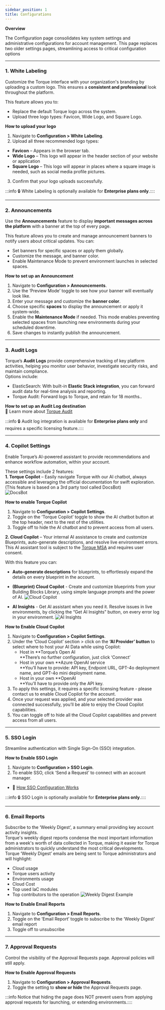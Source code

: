 ```yaml
---
sidebar_position: 1
title: Configurations
---
```


__Overview__

The Configuration page consolidates key system settings and administrative configurations for account management. This page replaces two older settings pages, streamlining access to critical configuration options

---

### 1. White Labeling

Customize the Torque interface with your organization's branding by uploading a custom logo. This ensures a **consistent and professional** look throughout the platform.

This feature allows you to:  
- Replace the default Torque logo across the system.  
- Upload three logo types: Favicon, Wide Logo, and Square Logo.  
  
**How to upload your logo**

1.  Navigate to **Configuration > White Labeling**.
2.  Upload all three recommended logo types:

-   **Favicon** – Appears in the browser tab.
-   **Wide Logo** – This logo will appear in the header section of your website or application
-   **Square Logo** – This logo will appear in places where a square image is needed, such as social media profile pictures.

3. Confirm that your logo uploads successfully.

:::info 🔒  White Labeling is optionally available for **Enterprise plans only**.::::

---

### 2. Announcements

  
Use the **Announcements** feature to display **important messages across the platform** with a banner at the top of every page.  
  
This feature allows you to create and manage announcement banners to notify users about critical updates. You can:  
- Set banners for specific spaces or apply them globally.  
- Customize the message, and banner color.  
- Enable Maintenance Mode to prevent environment launches in selected spaces.

**How to set up an Announcement**

1.  Navigate to **Configuration > Announcements**.
2.  Use the ‘Preview Mode’ toggle to see how your banner will eventually look like.
3.  Enter your message and customize the **banner color**.
4.  Choose specific **spaces** to display the announcement or apply it system-wide.
5.  Enable the **Maintenance Mode** if needed. This mode enables preventing selected spaces from launching new environments during your scheduled downtime.
6.  Save changes to instantly publish the announcement.

---

### 3. Audit Logs

Torque’s **Audit Logs** provide comprehensive tracking of key platform activities, helping you monitor user behavior, investigate security risks, and maintain compliance.  
Options include:  
- ElasticSearch: With built-in **Elastic Stack integration**, you can forward audit data for real-time analysis and reporting.  
- Torque Audit: Forward logs to Torque, and retain for 18 months..  
  
**How to set up an Audit Log destination**  
📖 Learn more about [Torque Audit](https://docs.qtorque.io/governance/audit-log/audit-log-configuration)
  
:::info 🔒  Audit log integration is  available for **Enterprise plans only** and requires a specific licensing feature.::::

---

### 4. Copilot Settings

Enable Torque’s AI-powered assistant to provide recommendations and enhance workflow automation, within your account.  
  
These settings include 2 features:  
**1. Torque Copilot** – Easily navigate Torque with our AI chatbot, always accessible and leveraging the official documentation for swift exploration.  
(This feature is based on a 3rd party tool called DocsBot)  
![DocsBot](/img/docsbot.png)

**How to enable Torque Copilot**

1.  Navigate to **Configuration > Copilot Settings**.
2.  Toggle on the ‘Torque Copilot’ toggle to show the AI chatbot button at the top header, next to the rest of the utilities.
3.  Toggle off to hide the AI chatbot and to prevent access from all users.

**2. Cloud Copilot** – Your internal AI assistance to create and customize Blueprints, auto-generate descriptions, and resolve live environment errors.  
This AI assistant tool is subject to the [Torque MSA](https://www.quali.com/legal-torque-master-subscription-agreement/) and requires user consent.  
  
With this feature you can:  
- **Auto-generate descriptions** for blueprints, to effortlessly expand the details on every blueprint in the account.  
- **(Blueprint) Cloud Copilot** - Create and customize blueprints from your Building Blocks Library, using simple language prompts and the power of AI.
![Cloud Copilot](/img/cloud_copilot_panel.png)

- **AI Insights** - Get AI assistant when you need it. Resolve issues in live environments, by clicking the “Get AI Insights” button, on every error log in your environment. 
![AI Insights](/img/ai_insights.png)



**How to Enable Cloud Copilot**

1.  Navigate to **Configuration > Copilot Settings**.
2.  Under the ‘Cloud Copilot’ section > click on the **‘AI Provider’ button** to select where to host your AI Data while using Copilot:  
    - Host in **Torque’s Open AI  
    **There’s no further configuration, just click ‘Connect’  
    - Host in your own **Azure OpenAI service  
    **You’ll have to provide: API key, Endpoint URL, GPT-4o deployment name, and GPT-4o mini deployment name.  
    - Host in your own **OpenAI  
    **You’ll have to provide only the API key.
3.  To apply this settings, it requires a specific licensing feature - please contact us to enable Cloud Copilot for the account.
4.  Once your request was applied, and your selected provider was connected successfully, you’ll be able to enjoy the Cloud Copilot capabilities.
5.  You can toggle off to hide all the Cloud Copilot capabilities and prevent access from all users.  


---



### 5. SSO Login

Streamline authentication with Single Sign-On (SSO) integration.  
  
**How to Enable SSO Login**

1.  Navigate to **Configuration > SSO Login**.
2.  To enable SSO, click ‘Send a Request’ to connect with an account manager.

- 📖 [How SSO Configuration Works](https://docs.qtorque.io/admin-guide/sso)
  
:::info 🔒  SSO Login is optionally available for **Enterprise plans only**.::::


---


### 6. Email Reports  
Subscribe to the ‘Weekly Digest’, a summary email providing key account activity insights.  
Torque's weekly digest reports condense the most important information from a week's worth of data collected in Torque, making it easier for Torque administrators to quickly understand the most critical developments.  
Torque ‘Weekly Digest’ emails are being sent to Torque administrators and will highlight:

-   Cloud usage
-   Torque users activity
-   Environments usage
-   Cloud Cost
-   Top used IaC modules
-   Top contributors to the operation
![Weekly Digest Example](/img/mockup_weekly_digest.png)
  
**How to Enable Email Reports**

1.  Navigate to **Configuration > Email Reports**.
2.  Toggle on the ‘Email Report’ toggle to subscribe to the ‘Weekly Digest’ email report
3.  Toggle off to unsubscribe  

---

### 7. Approval Requests

Control the visibility of the Approval Requests page. Approval policies will still apply.  
  
**How to Enable Approval Requests**

1.  Navigate to **Configuration > Approval Requests**.
2.  Toggle the setting to **show or hide** the Approval Requests page.

:::info Notice that hiding the page does NOT prevent users from applying approval requests for launching, or extending environments.::::


  
